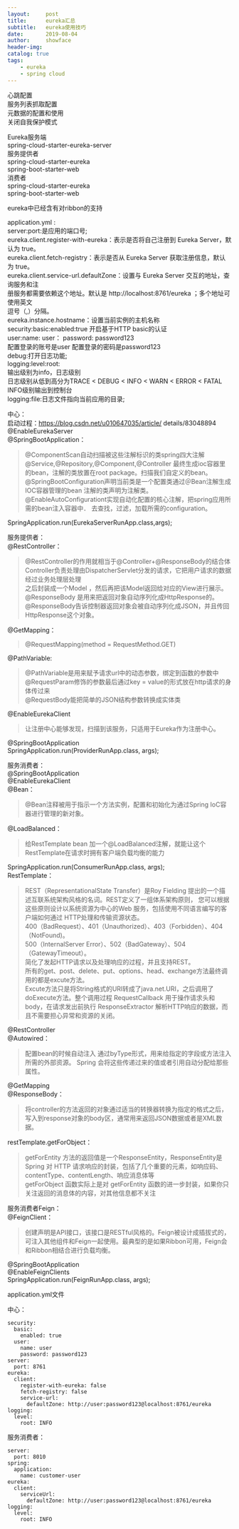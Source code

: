 ```yaml
---
layout:     post
title:      eureka汇总
subtitle:   eureka使用技巧
date:       2019-08-04
author:     showface
header-img: 
catalog: true
tags:
    - eureka
    - spring cloud
---
```


>


心跳配置  
服务列表抓取配置  
元数据的配置和使用  
关闭自我保护模式  

Eureka服务端  
spring-cloud-starter-eureka-server  
服务提供者  
spring-cloud-starter-eureka  
spring-boot-starter-web  
消费者  
spring-cloud-starter-eureka  
spring-boot-starter-web  
  
eureka中已经含有对ribbon的支持  


application.yml :  
server:port:是应用的端口号;  
eureka.client.register-with-eureka：表示是否将自己注册到 Eureka Server，默认为 true。  
eureka.client.fetch-registry：表示是否从 Eureka Server 获取注册信息，默认为 true。  
eureka.client.service-url.defaultZone：设置与 Eureka Server 交互的地址，查询服务和注  
册服务都需要依赖这个地址。默认是 http://localhost:8761/eureka ；多个地址可使用英文  
逗号（,）分隔。  
eureka.instance.hostname：设置当前实例的主机名称  
security:basic:enabled:true 开启基于HTTP basic的认证  
user:name: user： password: password123   
 配置登录的账号是user 配置登录的密码是password123  
debug:打开日志功能;  
logging:level:root:  
	输出级别为info，日志级别    
	日志级别从低到高分为TRACE < DEBUG < INFO < WARN < ERROR < FATAL    
	INFO级别输出到控制台  
logging:file:日志文件指向当前应用的目录;  

中心：  
启动过程：https://blog.csdn.net/u010647035/article/    details/83048894  
@EnableEurekaServer  
@SpringBootApplication：  
>@ComponentScan自动扫描被这些注解标识的类spring四大注解@Service,@Repository,@Component,@Controller
	最终生成ioc容器里的bean，注解的类放置在root package。扫描我们自定义的bean。  
	@SpringBootConfiguration声明当前类是一个配置类通过＠Bean注解生成IOC容器管理的bean
	注解的类声明为注解类。  
	@EnableAutoConfigurationt实现自动化配置的核心注解，把spring应用所需的bean注入容器中．
	去查找，过滤，加载所需的configuration。   

SpringApplication.run(EurekaServerRunApp.class,args);  


服务提供者：  
@RestController：  
>	@RestController的作用就相当于@Controller+@ResponseBody的结合体
	Controller负责处理由DispatcherServlet分发的请求，它把用户请求的数据经过业务处理层处理  
	之后封装成一个Model ，然后再把该Model返回给对应的View进行展示。  
	@ResponseBody 是用来把返回对象自动序列化成HttpResponse的。  
	@ResponseBody告诉控制器返回对象会被自动序列化成JSON，并且传回HttpResponse这个对象。

@GetMapping：
>	@RequestMapping(method = RequestMethod.GET)

@PathVariable:  
>	@PathVariable是用来赋予请求url中的动态参数，绑定到函数的参数中
	@RequestParam修饰的参数最后通过key = value的形式放在http请求的身体传过来  
	@RequestBody能把简单的JSON结构参数转换成实体类

@EnableEurekaClient  
>	让注册中心能够发现，扫描到该服务，只适用于Eureka作为注册中心。

@SpringBootApplication  
SpringApplication.run(ProviderRunApp.class, args);


服务消费者：  
@SpringBootApplication  
@EnableEurekaClient  
@Bean：
>	@Bean注释被用于指示一个方法实例，配置和初始化为通过Spring IoC容器进行管理的新对象。

@LoadBalanced：  
>	给RestTemplate bean 加一个@LoadBalanced注解，就能让这个RestTemplate在请求时拥有客户端负载均衡的能力

SpringApplication.run(ConsumerRunApp.class, args);  
RestTemplate：
>	 REST（RepresentationalState Transfer）是Roy Fielding 提出的一个描述互联系统架构风格的名词。REST定义了一组体系架构原则，
	您可以根据这些原则设计以系统资源为中心的Web 服务，包括使用不同语言编写的客户端如何通过 HTTP处理和传输资源状态。  
	400（BadRequest）、401（Unauthorized）、403（Forbidden）、404（NotFound)。  
	500（InternalServer Error）、502（BadGateway）、504（GatewayTimeout）。  
	简化了发起HTTP请求以及处理响应的过程，并且支持REST。  
	所有的get、post、delete、put、options、head、exchange方法最终调用的都是excute方法。  
	Excute方法只是将String格式的URI转成了java.net.URI，之后调用了doExecute方法。整个调用过程
	RequestCallback   用于操作请求头和body，在请求发出前执行
	ResponseExtractor   解析HTTP响应的数据，而且不需要担心异常和资源的关闭。

@RestController  
@Autowired：
>	配置bean的时候自动注入
	通过byType形式，用来给指定的字段或方法注入所需的外部资源。
	Spring 会将这些传递过来的值或者引用自动分配给那些属性。

@GetMapping  
@ResponseBody：
>	将controller的方法返回的对象通过适当的转换器转换为指定的格式之后，写入到response对象的body区，通常用来返回JSON数据或者是XML数据。

restTemplate.getForObject：
>	getForEntity 方法的返回值是一个ResponseEntity<T>，ResponseEntity<T>是 Spring 对 HTTP 请求响应的封装，包括了几个重要的元素，如响应码、contentType、contentLength、响应消息体等  
	getForObject 函数实际上是对 getForEntity 函数的进一步封装，如果你只关注返回的消息体的内容，对其他信息都不关注

服务消费者Feign：  
@FeignClient：
>	创建声明是API接口，该接口是RESTful风格的。Feign被设计成插拔式的，可注入其他组件和Feign一起使用。最典型的是如果Ribbon可用，Feign会和Ribbon相结合进行负载均衡。

@SpringBootApplication  
@EnableFeignClients	  
SpringApplication.run(FeignRunApp.class, args);  


application.yml文件

中心：  
```
security:
  basic:
    enabled: true
  user:
    name: user
    password: password123
server:
  port: 8761
eureka:
  client:
    register-with-eureka: false
    fetch-registry: false
    service-url:
      defaultZone: http://user:password123@localhost:8761/eureka
logging:
  level:
    root: INFO
```

服务消费者：  
```
server:
  port: 8010
spring:
  application:
    name: customer-user
eureka:
  client:
    serviceUrl:
      defaultZone: http://user:password123@localhost:8761/eureka
logging:
  level:
    root: INFO
```

